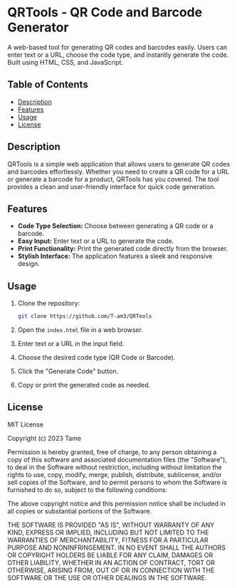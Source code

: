 # QRTools - QR Code and Barcode Generator

A web-based tool for generating QR codes and barcodes easily. Users can enter text or a URL, choose the code type, and instantly generate the code. Built using HTML, CSS, and JavaScript.

## Table of Contents

- [Description](#description)
- [Features](#features)
- [Usage](#usage)
- [License](#license)

## Description

QRTools is a simple web application that allows users to generate QR codes and barcodes effortlessly. Whether you need to create a QR code for a URL or generate a barcode for a product, QRTools has you covered. The tool provides a clean and user-friendly interface for quick code generation.

## Features

- **Code Type Selection:** Choose between generating a QR code or a barcode.
- **Easy Input:** Enter text or a URL to generate the code.
- **Print Functionality:** Print the generated code directly from the browser.
- **Stylish Interface:** The application features a sleek and responsive design.

## Usage

1. Clone the repository:

   ```bash
   git clone https://github.com/T-am3/QRTools
   ```

2. Open the `index.html` file in a web browser.

3. Enter text or a URL in the input field.

4. Choose the desired code type (QR Code or Barcode).

5. Click the "Generate Code" button.

6. Copy or print the generated code as needed.

## License

MIT License

Copyright (c) 2023 Tame

Permission is hereby granted, free of charge, to any person obtaining a copy
of this software and associated documentation files (the "Software"), to deal
in the Software without restriction, including without limitation the rights
to use, copy, modify, merge, publish, distribute, sublicense, and/or sell
copies of the Software, and to permit persons to whom the Software is
furnished to do so, subject to the following conditions:

The above copyright notice and this permission notice shall be included in all
copies or substantial portions of the Software.

THE SOFTWARE IS PROVIDED "AS IS", WITHOUT WARRANTY OF ANY KIND, EXPRESS OR
IMPLIED, INCLUDING BUT NOT LIMITED TO THE WARRANTIES OF MERCHANTABILITY,
FITNESS FOR A PARTICULAR PURPOSE AND NONINFRINGEMENT. IN NO EVENT SHALL THE
AUTHORS OR COPYRIGHT HOLDERS BE LIABLE FOR ANY CLAIM, DAMAGES OR OTHER
LIABILITY, WHETHER IN AN ACTION OF CONTRACT, TORT OR OTHERWISE, ARISING FROM,
OUT OF OR IN CONNECTION WITH THE SOFTWARE OR THE USE OR OTHER DEALINGS IN THE
SOFTWARE.

